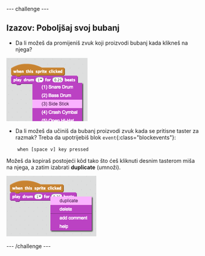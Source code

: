 \--- challenge \---

## Izazov: Poboljšaj svoj bubanj

+ Da li možeš da promijeniš zvuk koji proizvodi bubanj kada klikneš na njega?

![snimak ekrana](images/band-drum-sound.png)

+ Da li možeš da učiniš da bubanj proizvodi zvuk kada se pritisne taster za razmak? Treba da upotrijebiš blok `event`{:class="blockevents"}:

```blocks
    when [space v] key pressed
```

Možeš da kopiraš postojeći kôd tako što ćeš kliknuti desnim tasterom miša na njega, a zatim izabrati **duplicate** (umnoži).

![snimak ekrana](images/band-duplicate-code.png)

\--- /challenge \---